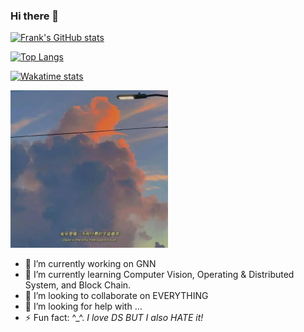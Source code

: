 ### Hi there 👋

<!--
**frankling2020/frankling2020** is a ✨ _special_ ✨ repository because its `README.md` (this file) appears on your GitHub profile.

Here are some ideas to get you started:

- 🔭 I’m currently working on ...
- 🌱 I’m currently learning ...
- 👯 I’m looking to collaborate on ...
- 🤔 I’m looking for help with ...
- 💬 Ask me about ...
- 📫 How to reach me: ...
- 😄 Pronouns: ...
- ⚡ Fun fact: ...
-->


[![Frank's GitHub stats](https://github-readme-stats-peach-two.vercel.app/api?username=frankling2020&show_icons=true&theme=onedark)](https://github.com/anuraghazra/github-readme-stats)

[![Top Langs](https://github-readme-stats-peach-two.vercel.app/api/top-langs/?username=frankling2020&langs_count=10&layout=compact&theme=onedark)](https://github.com/anuraghazra/github-readme-stats)

[![Wakatime stats](https://github-readme-stats.vercel.app/api/wakatime?username=frankling2020&layout=compact&theme=onedark)](https://github.com/anuraghazra/github-readme-stats)

<img src="daze.png" width = 50% height = 50% />

- 🔭 I’m currently working on GNN
- 🌱 I’m currently learning Computer Vision, Operating & Distributed System, and Block Chain.
- 👯 I’m looking to collaborate on EVERYTHING
- 🤔 I’m looking for help with ...
- ⚡ Fun fact: ^_^. *I love DS BUT I also HATE it!* 








